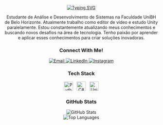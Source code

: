 <div align="center">
  <a href="https://git.io/typing-svg">
    <img src="https://readme-typing-svg.herokuapp.com?font=Fira+Code&pause=1000&color=000000&background=FF000000&center=true&width=435&lines=Wellcome+To+My+Profile" alt="Typing SVG" />
  </a>
</div>

<p align="center">
  Estudante de Análise e Desenvolvimento de Sistemas na Faculdade UniBH de Belo Horizonte. Atualmente trabalho como editor de vídeo e estudo Unity paralelamente. Estou constantemente atualizando meus conhecimentos e buscando novos desafios na área de tecnologia. Tenho paixão por aprender e aplicar esses conhecimentos para criar soluções inovadoras.
</p>

<h3 align="center">Connect With Me!</h3>

<p align="center">
  <a href="mailto:seuemail@gmail.com">
    <img style="text-decoration:none;" src="https://img.shields.io/badge/-Email-000000?style=for-the-badge&logo=microsoft-outlook&logoColor=white" alt="Email" />
  </a>
  <a href="https://www.linkedin.com/in/seu-perfil/" target="_blank">
    <img style="text-decoration:none;" src="https://img.shields.io/badge/-LinkedIn-000000?style=for-the-badge&logo=linkedin&logoColor=white" alt="LinkedIn" />
  </a>
  <a href="https://www.instagram.com/seu-perfil/" target="_blank">
    <img style="text-decoration:none;" src="https://img.shields.io/badge/-Instagram-000000?style=for-the-badge&logo=instagram&logoColor=white" alt="Instagram" />
  </a>
</p>

<h3 align="center">Tech Stack</h3>
<div align="center">
  <img src="https://cdn.jsdelivr.net/gh/devicons/devicon/icons/python/python-original.svg" height="30" alt="Python" />
  &nbsp;
  <img src="https://cdn.jsdelivr.net/gh/devicons/devicon/icons/csharp/csharp-original.svg" height="30" alt="C#" />
  &nbsp;
  <img src="https://cdn.jsdelivr.net/gh/devicons/devicon/icons/unity/unity-original.svg" height="30" alt="Unity" />
</div>

<h3 align="center">GitHub Stats</h3>
<div align="center">
  <img src="https://github-readme-stats.vercel.app/api?username=Mizaszudo&show_icons=true&theme=dark&hide_title=true" alt="GitHub Stats" />
  <br />
  <img src="https://github-readme-stats.vercel.app/api/top-langs/?username=Mizaszudo&layout=compact&theme=dark" alt="Top Languages" />
</div>
